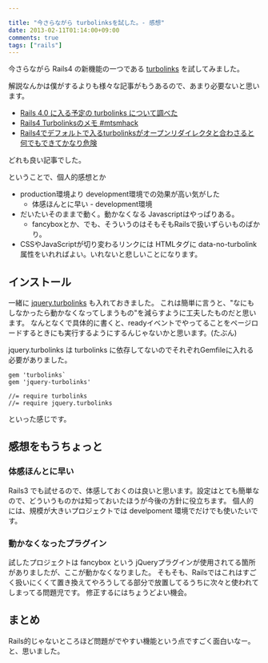 ```yaml
---

title: "今さらながら turbolinksを試した。- 感想"
date: 2013-02-11T01:14:00+09:00
comments: true
tags: ["rails"]
---
```


今さらながら Rails4 の新機能の一つである [turbolinks](https://github.com/rails/turbolinks) を試してみました。

解説なんかは僕がするよりも様々な記事がもうあるので、あまり必要ないと思います。

* [Rails 4.0 に入る予定の turbolinks について調べた](http://willnet.in/40)
* [Rails4 Turbolinksのメモ #mtsmhack](http://d.hatena.ne.jp/deeeki/20121202/rails4_turbolinks)
* [Rails4でデフォルトで入るturbolinksがオープンリダイレクタと合わさると何でもできてかなり危険](http://blog.uu59.org/2012-11-19-turbolinks-breaks-cors.html)

どれも良い記事でした。

ということで、個人的感想とか

* production環境より development環境での効果が高い気がした
  * 体感ほんとに早い - development環境
* だいたいそのままで動く。動かなくなる Javascriptはやっぱりある。
  * fancyboxとか、でも、そういうのはそもそもRailsで扱いずらいものばかり。
* CSSやJavaScriptが切り変わるリンクには HTMLタグに data-no-turbolink属性をいれればよい。いれないと悲しいことになります。

## インストール

一緒に [jquery.turbolinks](https://github.com/kossnocorp/jquery.turbolinks/blob/master/README.md) も入れておきました。
これは簡単に言うと、"なにもしなかったら動かなくなってしまうもの"を減らすように工夫したものだと思います。
なんとなくで具体的に書くと、readyイベントでやってることをページロードするときにも実行するようにするんじゃないかと思います。(たぶん)

jquery.turbolinks は turbolinks に依存してないのでそれぞれGemfileに入れる必要がありました。

```
gem 'turbolinks`
gem 'jquery-turbolinks'
```

```
//= require turbolinks
//= require jquery.turbolinks
```

といった感じです。

## 感想をもうちょっと

###  体感ほんとに早い

Rails3 でも試せるので、体感しておくのは良いと思います。設定はとても簡単なので、どういうものかは知っておいたほうが今後の方針に役立ちます。
個人的には、規模が大きいプロジェクトでは develpoment 環境でだけでも使いたいです。

### 動かなくなったプラグイン

試したプロジェクトは fancybox という jQueryプラグインが使用されてる箇所がありましたが、ここが動かなくなりました。
そもそも、Railsではこれはすごく扱いにくくて置き換えてやろうしてる部分で放置してるうちに次々と使われてしまってる問題児です。
修正するにはちょうどよい機会。

## まとめ

Rails的じゃないところほど問題がでやすい機能という点ですごく面白いなー。と、思いました。
